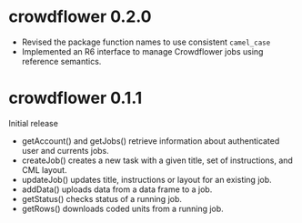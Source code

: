 # crowdflower 0.2.0

* Revised the package function names to use consistent `camel_case`
* Implemented an R6 interface to manage Crowdflower jobs using reference semantics.

# crowdflower 0.1.1

Initial release

* getAccount() and getJobs() retrieve information about authenticated user and currents jobs.
* createJob() creates a new task with a given title, set of instructions, and CML layout.
* updateJob() updates title, instructions or layout for an existing job.
* addData() uploads data from a data frame to a job.
* getStatus() checks status of a running job.
* getRows() downloads coded units from a running job.
